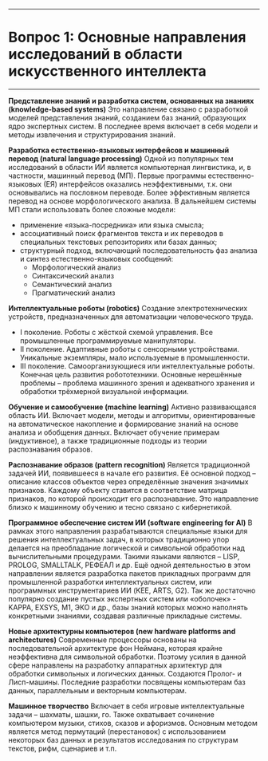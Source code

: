 ___
# Вопрос 1: Основные направления исследований в области искусственного интеллекта
___

**Представление знаний и разработка систем, основанных на знаниях (knowledge-based systems)**
Это направление связано с разработкой моделей представления знаний, созданием баз знаний, образующих ядро экспертных систем. В последнее время включает в себя модели и методы извлечения и структурирования знаний.

**Разработка естественно-языковых интерфейсов и машинный перевод (natural language processing)**
Одной из популярных тем исследований в области ИИ является компьютерная лингвистика, и, в частности, машинный перевод (МП).
Первые программы естественно-языковых (ЕЯ) интерфейсов оказались неэффективными, т.к. они основывались на пословном переводе. Более эффективным является перевод на основе морфологического анализа. В дальнейшем системы МП стали использовать более сложные модели:
* применение «языка-посредника» или языка смысла;
* ассоциативный поиск фрагментов текста и их переводов в специальных текстовых репозиториях или базах данных;
* структурный подход, включающий последовательность фаз анализа и синтез естественно-языковых сообщений:
   * Морфологический анализ
   * Синтаксический анализ
   * Семантический анализ
   * Прагматический анализ

**Интеллектуальные роботы (robotics)**
Создание электротехнических устройств, предназначенных для автоматизации человеческого труда.
* I поколение. Роботы с жёсткой схемой управления. Все промышленные программируемые манипуляторы.
* II поколение. Адаптивные роботы с сенсорными устройствами. Уникальные экземпляры, мало используемые в промышленности.
* III поколение. Самоорганизующиеся или интеллектуальные роботы. Конечная цель развития робототехники. Основные нерешённые проблемы – проблема машинного зрения и адекватного хранения и обработки трёхмерной визуальной информации.

**Обучение и самообучение (machine learning)**
Активно развивающаяся область ИИ. Включает модели, методы и алгоритмы, ориентированные на автоматическое накопление и формирование знаний на основе анализа и обобщения данных. Включает обучение примерам (индуктивное), а также традиционные подходы из теории распознавания образов.

**Распознавание образов (pattern recognition)**
Является традиционной задачей ИИ, появившееся в начале его развития. Её основной подход – описание классов объектов через определённые значения значимых признаков. Каждому объекту ставится в соответствие матрица признаков, по которой происходит его распознавание. Это направление близко к машинному обучению и тесно связано с кибернетикой.

**Программное обеспечение систем ИИ (software engineering for AI)**
В рамках этого направления разрабатываются специальные языки для решения интеллектуальных задач, в которых традиционно упор делается на преобладание логической и символьной обработки над вычислительными процедурами. Такими языками являются – LISP, PROLOG, SMALLTALK, РЕФЕАЛ и др. Ещё одной деятельностью в этом направлении является разработка пакетов прикладных программ для промышленной разработки интеллектуальных систем, или программных инструментариев ИИ (KEE, ARTS, G2). Так же достаточно популярно создание пустых экспертных систем или «оболочек» - KAPPA, EXSYS, M1, ЭКО и др., базы знаний которых можно наполнять конкретными знаниями, создавая различные прикладные системы.

**Новые архитектурны компьютеров (new hardware platforms and architectures)**
Современные процессоры основаны на последовательной архитектуре фон Неймана, которая крайне неэффективна для символьной обработки. Поэтому усилия в данной сфере направлены на разработку аппаратных архитектур для обработки символьных и логических данных. Создаются Пролог- и Лисп-машины. Последние разработки посвящены компьютерам баз данных, параллельным и векторным компьютерам.

**Машинное творчество**
Включает в себя игровые интеллектуальные задачи – шахматы, шашки, го. Также охватывает сочинение компьютером музыки, стихов, сказов и афоризмов. Основным методом является метод пермутаций (перестановок) с использованием некоторых баз данных и результатов исследования по структурам текстов, рифм, сценариев и т.п.